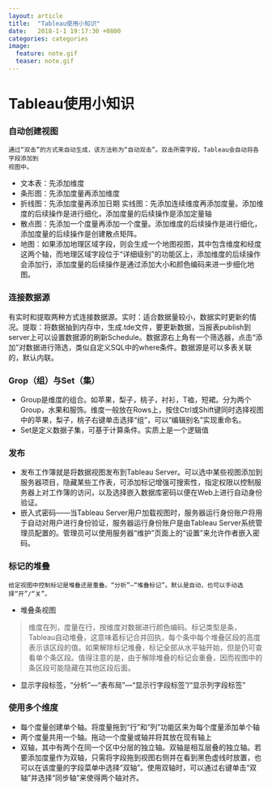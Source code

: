 ```yaml
---
layout: article
title:  "Tableau使用小知识"
date:   2018-1-1 19:17:30 +0800
categories: categories
image:
  feature: note.gif
  teaser: note.gif
---
```


# Tableau使用小知识
### 自动创建视图
```
通过“双击”的方式来自动生成，该方法称为“自动双击”。双击所需字段，Tableau会自动将各字段添加到
视图中。
```
- 文本表：先添加维度
- 条形图：先添加度量再添加维度
- 折线图：先添加度量再添加日期
实线图：先添加连续维度再添加度量。添加维度的后续操作是进行细化，添加度量的后续操作是添加定量轴
- 散点图：先添加一个度量再添加一个度量。添加维度的后续操作是进行细化，添加度量的后续操作是创建散点矩阵。
- 地图：如果添加地理区域字段，则会生成一个地图视图，其中包含维度和经度这两个轴，而地理区域字段位于“详细级别”的功能区上，添加维度的后续操作会添加行，添加度量的后续操作是通过添加大小和颜色编码来进一步细化地图。

### 连接数据源
有实时和提取两种方式连接数据源。实时：适合数据量较小，数据实时更新的情况。提取：将数据抽到内存中，生成.tde文件，要更新数据，当报表publish到server上可以设置数据源的刷新Schedule。数据源右上角有一个筛选器，点击“添加”对数据进行筛选，类似自定义SQL中的where条件。数据源是可以多表关联的，默认内联。

### Grop（组）与Set（集）
- Group是维度的组合。如苹果，梨子，桃子，衬衫，T裇，短裙。分为两个Group，水果和服饰。维度一般放在Rows上，按住Ctrl或Shift键同时选择视图中的苹果，梨子，桃子右键单击选择“组”，可以“编辑别名”实现重命名。
- Set是定义数据子集，可基于计算条件。实质上是一个逻辑值

### 发布
- 发布工作簿就是将数据视图发布到Tableau Server。可以选中某些视图添加到服务器项目，隐藏某些工作表，可添加标记增强可搜索性，指定权限以控制服务器上对工作簿的访问，以及选择嵌入数据库密码以便在Web上进行自动身份验证。
- 嵌入式密码——当Tableau Server用户加载视图时，服务器运行身份账户将用于自动对用户进行身份验证，服务器运行身份账户是由Tableau Server系统管理员配置的。管理员可以使用服务器“维护”页面上的“设置”来允许作者嵌入密码。

### 标记的堆叠
```
给定视图中控制标记是堆叠还是重叠。“分析”—“堆叠标记”。默认是自动，也可以手动选择“开”/“关”。
```
- 堆叠条视图
> 维度在列，度量在行，按维度对数据进行颜色编码。标记类型是条，Tableau自动堆叠，这意味着标记合并回执，每个条中每个堆叠区段的高度表示该区段的值。如果解除标记堆叠，标记全部从水平轴开始，但是仍可查看单个条区段。值得注意的是，由于解除堆叠的标记会重叠，因而视图中的条区段可能隐藏在其他区段后面。
- 显示字段标签，“分析”—“表布局”—“显示行字段标签”/“显示列字段标签”

### 使用多个维度
- 每个度量创建单个轴。将度量拖到“行”和“列”功能区来为每个度量添加单个轴
- 两个度量共用一个轴。拖动一个度量或轴并将其放在现有轴上
- 双轴，其中有两个在同一个区中分层的独立轴。双轴是相互层叠的独立轴。若要添加度量作为双轴，只需将字段拖到视图右侧并在看到黑色虚线时放置，也可以在该度量的字段菜单中选择“双轴”。使用双轴时，可以通过右键单击“双轴”并选择“同步轴”来使得两个轴对齐。